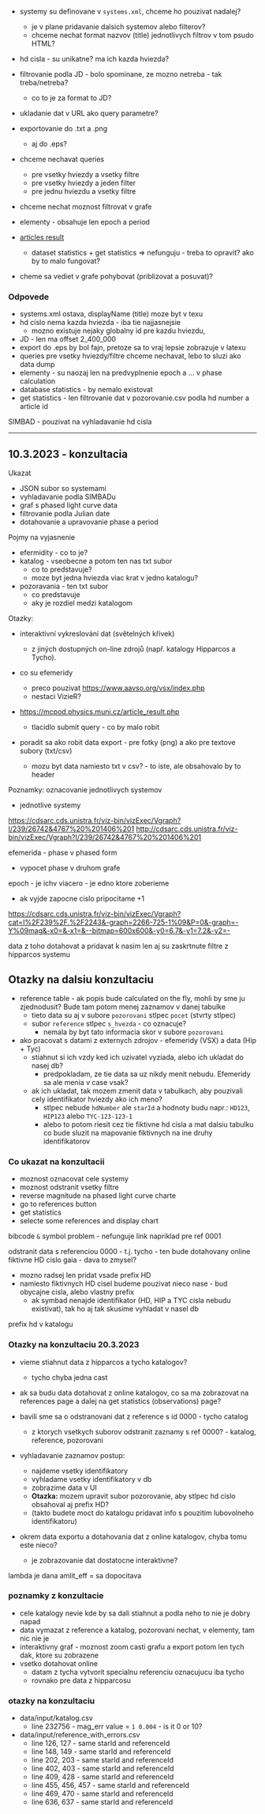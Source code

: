 - systemy su definovane v `systems.xml`, chceme ho pouzivat nadalej?
  - je v plane pridavanie dalsich systemov alebo filterov?
  - chceme nechat format nazvov (title) jednotlivych filtrov v tom psudo HTML?

- hd cisla - su unikatne? ma ich kazda hviezda?
  
- filtrovanie podla JD - bolo spominane, ze mozno netreba - tak treba/netreba?
  - co to je za format to JD?
  
- ukladanie dat v URL ako query parametre?

- exportovanie do .txt a .png 
  - aj do .eps?
  
- chceme nechavat queries
  - pre vsetky hviezdy a vsetky filtre
  - pre vsetky hviezdy a jeden filter
  - pre jednu hviezdu  a vsetky filtre
  
- chceme nechat moznost filtrovat v grafe

- elementy - obsahuje len epoch a period

- [articles result](https://mcpod.physics.muni.cz/article_result.php) 
  - dataset statistics + get statistics => nefunguju - treba to opravit? ako by to malo fungovat?

- cheme sa vediet v grafe pohybovat (priblizovat a posuvat)?


### Odpovede
- systems.xml ostava, displayName (title) moze byt v texu
- hd cislo nema kazda hviezda - iba tie najjasnejsie
  - mozno existuje nejaky globalny id pre kazdu hviezdu, 
- JD - len ma offset 2_400_000
- export do .eps by bol fajn, pretoze sa to vraj lepsie zobrazuje v latexu
- queries pre vsetky hviezdy/filtre chceme nechavat, lebo to sluzi ako data dump
- elementy - su naozaj len na predvyplnenie epoch a ... v phase calculation
- database statistics - by nemalo existovat
- get statistics - len filtrovanie dat v pozorovanie.csv podla hd number a article id

SIMBAD - pouzivat na vyhladavanie hd cisla

-----------------------------------------------------------------------------------------------------------------------

## 10.3.2023 - konzultacia
Ukazat
- JSON subor so systemami
- vyhladavanie podla SIMBADu
- graf s phased light curve data
- filtrovanie podla Julian date
- dotahovanie a upravovanie phase a period

Pojmy na vyjasnenie
- efermidity - co to je?
- katalog - vseobecne a potom ten nas txt subor
  - co to predstavuje?
  - moze byt jedna hviezda viac krat v jedno katalogu?
- pozoravania - ten txt subor
  - co predstavuje
  - aky je rozdiel medzi katalogom

Otazky:
- interaktivní vykreslování dat (světelných křivek)
  - z jiných dostupných on-line zdrojů (např. katalogy Hipparcos a Tycho).

- co su efemeridy 
  - preco pouzivat https://www.aavso.org/vsx/index.php
  - nestaci VizieR?

- https://mcpod.physics.muni.cz/article_result.php
  - tlacidlo submit query - co by malo robit

- poradit sa ako robit data export - pre fotky (png) a ako pre textove subory (txt/csv)
  - mozu byt data namiesto txt v csv? - to iste, ale obsahovalo by to header 

Poznamky:
oznacovanie jednotlivych systemov 
+ jednotlive systemy

https://cdsarc.cds.unistra.fr/viz-bin/vizExec/Vgraph?I/239/26742&4767%20%201406%201
http://cdsarc.cds.unistra.fr/viz-bin/vizExec/Vgraph?I/239/26742&4767%20%201406%201

efemerida - phase v phased form
 - vypocet phase v druhom grafe

epoch - je ichv viacero - je edno ktore zoberieme
  - ak vyjde zapocne cislo pripocitame +1

https://cdsarc.cds.unistra.fr/viz-bin/vizExec/Vgraph?cat=I%2F239%2F.%2F2243&-graph=2266-725-1%09&P=0&-graph=-Y%09mag&-x0=&-x1=&--bitmap=600x600&-y0=6.7&-y1=7.2&-y2=-

data z toho dotahovat a pridavat k nasim len aj su zaskrtnute filtre z hipparcos systemu

## Otazky na dalsiu konzultaciu
- reference table - ak popis bude calculated on the fly, mohli by sme ju zjednodusit? Bude tam potom menej zaznamov v danej tabulke
  - tieto data su aj v subore `pozorovani` stlpec `pocet` (stvrty stlpec)
  - subor `reference` stlpec `s_hvezda` - co oznacuje?
    - nemala by byt tato informacia skor v subore `pozorovani`
- ako pracovat s datami z externych zdrojov - efemeridy (VSX) a data (Hip + Tyc)
  - stiahnut si ich vzdy ked ich uzivatel vyziada, alebo ich ukladat do nasej db?
    - predpokladam, ze tie data sa uz nikdy menit nebudu. Efemeridy sa ale menia v case vsak?
  - ak ich ukladat, tak mozem zmenit data v tabulkach, aby pouzivali cely identifikator hviezdy ako ich meno?
    - stlpec nebude `hdNumber` ale `starId` a hodnoty budu napr.: `HD123`, `HIP123` alebo `TYC-123-123-1`
    - alebo to potom riesit cez tie fiktivne hd cisla a mat dalsiu tabulku co bude sluzit na mapovanie fiktivnych na ine druhy identifikatorov

### Co ukazat na konzultacii
- moznost oznacovat cele systemy
- moznost odstranit vsetky filtre
- reverse magnitude na phased light curve charte
- go to references button
- get statistics
- selecte some references and display chart

bibcode `&` symbol problem - nefunguje link napriklad pre ref 0001

odstranit data s referenciou 0000 - t.j. tycho - ten bude dotahovany online
fiktivne HD cislo gaia - dava to zmysel? 
- mozno radsej len pridat vsade prefix HD
- namiesto fiktivnych HD cisel budeme pouzivat nieco nase - bud obycajne cisla, alebo vlastny prefix
  - ak symbad nenajde identifikator (HD, HIP a TYC cisla nebudu existivat), tak ho aj tak skusime vyhladat v nasel db

prefix hd v katalogu

### Otazky na konzultaciu 20.3.2023
- vieme stiahnut data z hipparcos a tycho katalogov?
  - tycho chyba jedna cast
- ak sa budu data dotahovat z online katalogov, co sa ma zobrazovat na references page a dalej na get statistics (observations) page?
- bavili sme sa o odstranovani dat z reference s id 0000 - tycho catalog
  - z ktorych vsetkych suborov odstranit zaznamy s ref 0000? - katalog, reference, pozorovani
- vyhladavanie zaznamov postup:
  - najdeme vsetky identifikatory
  - vyhladame vsetky identifikatory v db
  - zobrazime data v UI
  - **Otazka:** mozem upravit subor pozorovanie, aby stlpec hd cislo obsahoval aj prefix HD?
  - (takto budete moct do katalogu pridavat info s pouzitim lubovolneho identifikatoru)

- okrem data exportu a dotahovania dat z online katalogov, chyba tomu este nieco?
  - je zobrazovanie dat dostatocne interaktivne?



lambda je dana
amlit_eff = sa dopocitava

### poznamky z konzultacie
- cele katalogy nevie kde by sa dali stiahnut a podla neho to nie je dobry napad
- data vymazat z reference a katalog, pozorovani nechat, v elementy, tam nic nie je
- interaktivny graf - moznost zoom casti grafu a export potom len tych dak, ktore su zobrazene 
- vsetko dotahovat online 
  - datam z tycha vytvorit specialnu referenciu oznacujucu iba tycho
  - rovnako pre data z hipparcosu

### otazky na konzultaciu
- data/input/katalog.csv
  - line 232756 - mag_err value = `1 0.004` - is it 0 or 10?
- data/input/reference_with_errors.csv
  - line 126, 127 - same starId and referenceId
  - line 148, 149 - same starId and referenceId
  - line 202, 203 - same starId and referenceId
  - line 402, 403 - same starId and referenceId
  - line 409, 428 - same starId and referenceId
  - line 455, 456, 457 - same starId and referenceId
  - line 469, 470 - same starId and referenceId
  - line 636, 637 - same starId and referenceId